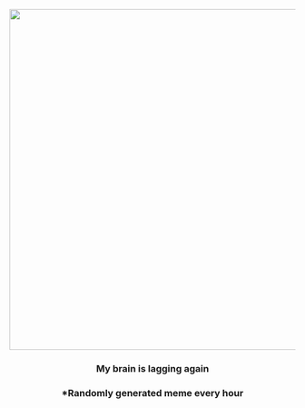 <p align="center">
        <img src="https://i.redd.it/gjap58e7xwl81.jpg" width="600" height="600">
        </p>
        <h3 align="center">My brain is lagging again</h3>
        <h3 align="center">*Randomly generated meme every hour</h3>
    